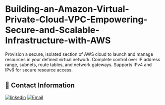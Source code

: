 # Building-an-Amazon-Virtual-Private-Cloud-VPC-Empowering-Secure-and-Scalable-Infrastructure-with-AWS
Provision a secure, isolated section of AWS cloud to launch and manage resources in your defined virtual network. Complete control over IP address range, subnets, route tables, and network gateways. Supports IPv4 and IPv6 for secure resource access.


## 🔗 Contact Information
[![linkedin](https://img.shields.io/badge/linkedin-0A66C2?style=for-the-badge&logo=linkedin&logoColor=white)](https://www.linkedin.com/in/alexnavarro2/)
[![Email](https://img.shields.io/badge/Gmail-D14836?style=for-the-badge&logo=gmail&logoColor=white)](https://mail.google.com/mail/u/0/#inbox?compose=GTvVlcSBpRjxKKJtxTLNxwpsKvpfbRSRnRLcTQRMZLcKCNfrJjXfcNNKPmstkbHJpzHGNZnHvhCph)
